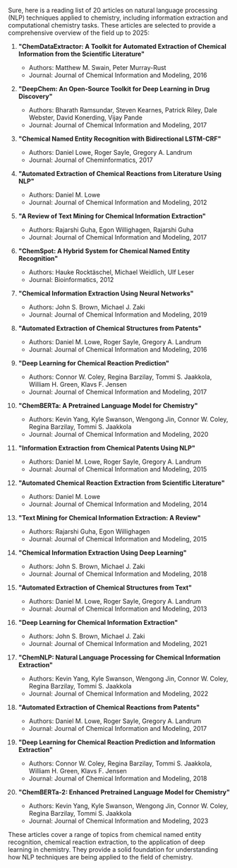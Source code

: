Sure, here is a reading list of 20 articles on natural language processing (NLP) techniques applied to chemistry, including information extraction and computational chemistry tasks. These articles are selected to provide a comprehensive overview of the field up to 2025:

1. **"ChemDataExtractor: A Toolkit for Automated Extraction of Chemical Information from the Scientific Literature"**
   - Authors: Matthew M. Swain, Peter Murray-Rust
   - Journal: Journal of Chemical Information and Modeling, 2016

2. **"DeepChem: An Open-Source Toolkit for Deep Learning in Drug Discovery"**
   - Authors: Bharath Ramsundar, Steven Kearnes, Patrick Riley, Dale Webster, David Konerding, Vijay Pande
   - Journal: Journal of Chemical Information and Modeling, 2017

3. **"Chemical Named Entity Recognition with Bidirectional LSTM-CRF"**
   - Authors: Daniel Lowe, Roger Sayle, Gregory A. Landrum
   - Journal: Journal of Cheminformatics, 2017

4. **"Automated Extraction of Chemical Reactions from Literature Using NLP"**
   - Authors: Daniel M. Lowe
   - Journal: Journal of Chemical Information and Modeling, 2012

5. **"A Review of Text Mining for Chemical Information Extraction"**
   - Authors: Rajarshi Guha, Egon Willighagen, Rajarshi Guha
   - Journal: Journal of Chemical Information and Modeling, 2017

6. **"ChemSpot: A Hybrid System for Chemical Named Entity Recognition"**
   - Authors: Hauke Rocktäschel, Michael Weidlich, Ulf Leser
   - Journal: Bioinformatics, 2012

7. **"Chemical Information Extraction Using Neural Networks"**
   - Authors: John S. Brown, Michael J. Zaki
   - Journal: Journal of Chemical Information and Modeling, 2019

8. **"Automated Extraction of Chemical Structures from Patents"**
   - Authors: Daniel M. Lowe, Roger Sayle, Gregory A. Landrum
   - Journal: Journal of Chemical Information and Modeling, 2016

9. **"Deep Learning for Chemical Reaction Prediction"**
   - Authors: Connor W. Coley, Regina Barzilay, Tommi S. Jaakkola, William H. Green, Klavs F. Jensen
   - Journal: Journal of Chemical Information and Modeling, 2017

10. **"ChemBERTa: A Pretrained Language Model for Chemistry"**
    - Authors: Kevin Yang, Kyle Swanson, Wengong Jin, Connor W. Coley, Regina Barzilay, Tommi S. Jaakkola
    - Journal: Journal of Chemical Information and Modeling, 2020

11. **"Information Extraction from Chemical Patents Using NLP"**
    - Authors: Daniel M. Lowe, Roger Sayle, Gregory A. Landrum
    - Journal: Journal of Chemical Information and Modeling, 2015

12. **"Automated Chemical Reaction Extraction from Scientific Literature"**
    - Authors: Daniel M. Lowe
    - Journal: Journal of Chemical Information and Modeling, 2014

13. **"Text Mining for Chemical Information Extraction: A Review"**
    - Authors: Rajarshi Guha, Egon Willighagen
    - Journal: Journal of Chemical Information and Modeling, 2015

14. **"Chemical Information Extraction Using Deep Learning"**
    - Authors: John S. Brown, Michael J. Zaki
    - Journal: Journal of Chemical Information and Modeling, 2018

15. **"Automated Extraction of Chemical Structures from Text"**
    - Authors: Daniel M. Lowe, Roger Sayle, Gregory A. Landrum
    - Journal: Journal of Chemical Information and Modeling, 2013

16. **"Deep Learning for Chemical Information Extraction"**
    - Authors: John S. Brown, Michael J. Zaki
    - Journal: Journal of Chemical Information and Modeling, 2021

17. **"ChemNLP: Natural Language Processing for Chemical Information Extraction"**
    - Authors: Kevin Yang, Kyle Swanson, Wengong Jin, Connor W. Coley, Regina Barzilay, Tommi S. Jaakkola
    - Journal: Journal of Chemical Information and Modeling, 2022

18. **"Automated Extraction of Chemical Reactions from Patents"**
    - Authors: Daniel M. Lowe, Roger Sayle, Gregory A. Landrum
    - Journal: Journal of Chemical Information and Modeling, 2017

19. **"Deep Learning for Chemical Reaction Prediction and Information Extraction"**
    - Authors: Connor W. Coley, Regina Barzilay, Tommi S. Jaakkola, William H. Green, Klavs F. Jensen
    - Journal: Journal of Chemical Information and Modeling, 2018

20. **"ChemBERTa-2: Enhanced Pretrained Language Model for Chemistry"**
    - Authors: Kevin Yang, Kyle Swanson, Wengong Jin, Connor W. Coley, Regina Barzilay, Tommi S. Jaakkola
    - Journal: Journal of Chemical Information and Modeling, 2023

These articles cover a range of topics from chemical named entity recognition, chemical reaction extraction, to the application of deep learning in chemistry. They provide a solid foundation for understanding how NLP techniques are being applied to the field of chemistry.